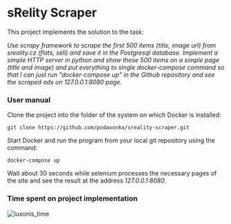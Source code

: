 # sRelity Scraper

This project implements the solution to the task:

*Use scrapy framework to scrape the first 500 items (title, image url) from sreality.cz (flats, sell) and save it in the Postgresql database. Implement a simple HTTP server in python and show these 500 items on a simple page (title and image) and put everything to single docker-compose command so that I can just run "docker-compose up" in the Github repository and see the scraped ads on 127.0.0.1:8080 page.*

### User manual

Clone the project into the folder of the system on which Docker is installed:

```
git clone https://github.com/podavonka/sreality-scraper.git
```

Start Docker and run the program from your local git repository using the command:

```
docker-compose up
```

Wait about 30 seconds while selenium processes the necessary pages of the site and see the result at the address *127.0.0.1:8080*.

### Time spent on project implementation

![luxonis_time](https://github.com/podavonka/sreality-scraper/assets/145363658/fd62d4ce-f6e4-43bc-be6b-1f59c0c9e6ad)
